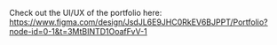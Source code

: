 Check out the UI/UX of the portfolio here:
https://www.figma.com/design/JsdJL6E9JHC0RkEV6BJPPT/Portfolio?node-id=0-1&t=3MtBINTD1OoafFvV-1
